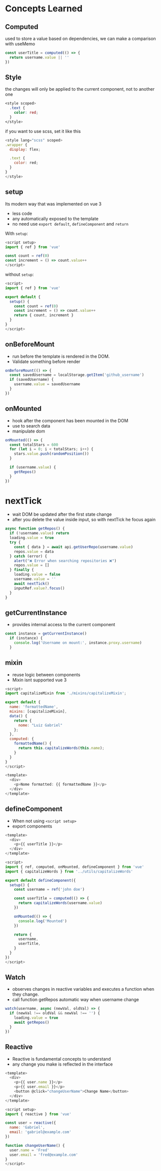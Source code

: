 # Concepts Learned

## Computed

used to store a value based on dependencies, we can make a comparison with useMemo
```javascript
const userTitle = computed(() => {
  return username.value || ''
})
```

## Style

the changes will only be applied to the current component, not to another one
```css
<style scoped>
  .text {
    color: red;
  }
</style>
```

if you want to use scss, set it like this
```javascript
<style lang="scss" scoped>
.wrapper {
  display: flex;

  .text {
    color: red;
  }
}
</style>
```

## setup

Its modern way that was implemented on vue 3
- less code
- any automatically exposed to the template 
- no need use `export default`, `defineComponent` and `return`

With `setup`:
```javascript
<script setup>
import { ref } from 'vue'

const count = ref(0)
const increment = () => count.value++
</script>

```

without `setup`:
```javascript
<script>
import { ref } from 'vue'

export default {
  setup() {
    const count = ref(0)
    const increment = () => count.value++
    return { count, increment }
  }
}
</script>
```

## onBeforeMount
- run before the template is rendered in the DOM.
- Validate something before render
```javascript
onBeforeMount(() => {
  const savedUsername = localStorage.getItem('github_username')
  if (savedUsername) {
    username.value = savedUsername
  }
})
```

## onMounted
- hook after the component has been mounted in the DOM
- use to search data
- manipulate dom
```javascript
onMounted(() => {
  const totalStars = 600
  for (let i = 0; i < totalStars; i++) {
    stars.value.push(randomPosition())
  }

  if (username.value) {
    getRepos()
  }
})
```

# nextTick
- wait DOM be updated after the first state change
- after you delete the value inside input, so with nextTick he focus again
```javascript
async function getRepos() {
  if (!username.value) return
  loading.value = true
  try {
    const { data } = await api.getUserRepo(username.value)
    repos.value = data
  } catch (error) {
    alert("❌ Error when searching repositories ❌")
    repos.value = []
  } finally {
    loading.value = false
    username.value = ''
    await nextTick()
    inputRef.value?.focus()
  }
}
```

## getCurrentInstance
- provides internal access to the current component
```javascript
const instance = getCurrentInstance()
  if (instance) {
    console.log('Username on mount:', instance.proxy.username)
  }
```

## mixin
- reuse logic between components
- Mixin isnt supported vue 3
```javascript
<script>
import capitalizeMixin from './mixins/capitalizeMixin';

export default {
  name: 'formattedName',
  mixins: [capitalizeMixin],
  data() {
    return {
      nome: "Luiz Gabriel"
    };
  },
  computed: {
    formattedName() {
      return this.capitalizeWords(this.name);
    }
  }
}
</script>

<template>
  <div>
    <p>Nome formatted: {{ formattedName }}</p>
  </div>
</template>
```

## defineComponent
- When not using `<script setup>`
- export components
```javascript
<template>
  <div>
    <p>{{ userTitle }}</p>
  </div>
</template>

<script>
import { ref, computed, onMounted, defineComponent } from 'vue'
import { capitalizeWords } from '../utils/capitalizeWords'

export default defineComponent({
  setup() {
    const username = ref('john doe')

    const userTitle = computed(() => {
      return capitalizeWords(username.value)
    })

    onMounted(() => {
      console.log('Mounted')
    })

    return {
      username,
      userTitle,
    }
  }
})
</script>

```

## Watch
- observes changes in reactive variables and executes a function when they change.
- call function getRepos automatic way when username change
```javascript
watch(username, async (newVal, oldVal) => {
  if (newVal !== oldVal && newVal !== '') {
    loading.value = true
    await getRepos()
  }
})
```

## Reactive
- Reactive is fundamental concepts to understand
- any change you make is reflected in the interface
```javascript
<template>
  <div>
    <p>{{ user.name }}</p>
    <p>{{ user.email }}</p>
    <button @click="changeUserName">Change Name</button>
  </div>
</template>

<script setup>
import { reactive } from 'vue'

const user = reactive({
  name: 'Gabriel',
  email: 'gabriel@example.com'
})

function changeUserName() {
  user.name = 'Fred'
  user.email = 'fred@example.com'
}
</script>

```